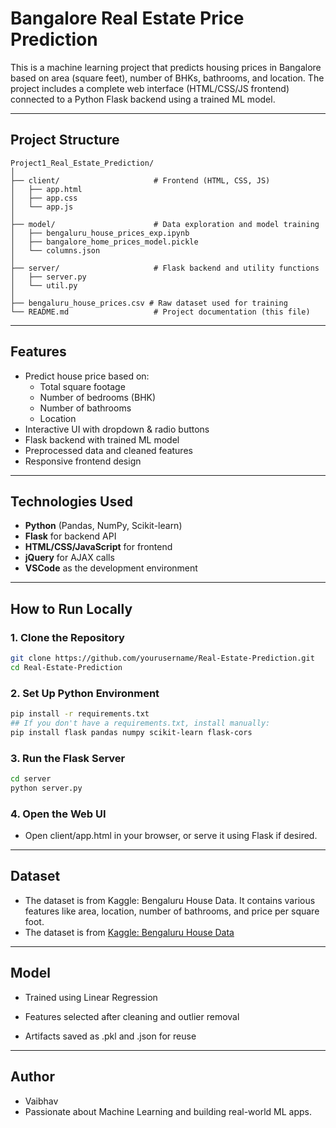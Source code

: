 #  Bangalore Real Estate Price Prediction

This is a machine learning project that predicts housing prices in Bangalore based on area (square feet), number of BHKs, bathrooms, and location. The project includes a complete web interface (HTML/CSS/JS frontend) connected to a Python Flask backend using a trained ML model.

---

##  Project Structure
```
Project1_Real_Estate_Prediction/
│
├── client/                     # Frontend (HTML, CSS, JS)
│   ├── app.html
│   ├── app.css
│   └── app.js
│
├── model/                      # Data exploration and model training
│   ├── bengaluru_house_prices_exp.ipynb
│   ├── bangalore_home_prices_model.pickle
│   └── columns.json
│
├── server/                     # Flask backend and utility functions
│   ├── server.py
│   └── util.py
│
├── bengaluru_house_prices.csv # Raw dataset used for training
└── README.md                   # Project documentation (this file)

```

---

##  Features

- Predict house price based on:
  - Total square footage
  - Number of bedrooms (BHK)
  - Number of bathrooms
  - Location
- Interactive UI with dropdown & radio buttons
- Flask backend with trained ML model
- Preprocessed data and cleaned features
- Responsive frontend design

---

##  Technologies Used

- **Python** (Pandas, NumPy, Scikit-learn)
- **Flask** for backend API
- **HTML/CSS/JavaScript** for frontend
- **jQuery** for AJAX calls
- **VSCode** as the development environment

---

##  How to Run Locally

### 1. Clone the Repository

```bash
git clone https://github.com/yourusername/Real-Estate-Prediction.git
cd Real-Estate-Prediction
```
### 2. Set Up Python Environment
```bash
pip install -r requirements.txt
## If you don't have a requirements.txt, install manually:
pip install flask pandas numpy scikit-learn flask-cors
```
### 3. Run the Flask Server
```bash
cd server
python server.py
```
### 4. Open the Web UI
- Open client/app.html in your browser, or serve it using Flask if desired.
---
##  Dataset
- The dataset is from Kaggle: Bengaluru House Data. It contains various features like area, location, number of bathrooms, and price per square foot.
- The dataset is from [Kaggle: Bengaluru House Data](https://www.kaggle.com/datasets/amitabhajoy/bengaluru-house-price-data)

---

##  Model

- Trained using Linear Regression

- Features selected after cleaning and outlier removal

- Artifacts saved as .pkl and .json for reuse
---
## Author
- Vaibhav
- Passionate about Machine Learning and building real-world ML apps.

